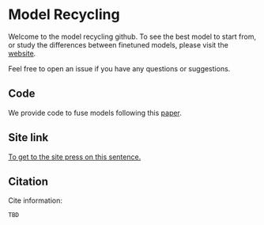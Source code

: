 # Model Recycling
Welcome to the model recycling github.
To see the best model to start from, or study the differences between finetuned models, please visit the [website](https://model-recycling.github.io/).

Feel free to open an issue if you have any questions or suggestions.
## Code
We provide code to fuse models following this [paper](https://arxiv.org/abs/2006.15020).
## Site link
[To get to the site press on this sentence.](https://ibm.github.io/model-recycling/)

## Citation
Cite information:
```
TBD
```